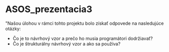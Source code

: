 # ASOS_prezentacia3

"Našou úlohou v rámci tohto projektu bolo získať odpovede na nasledujúce otázky:
 - Čo je to návrhový vzor a prečo ho musia programátori dodržiavať?
 - Čo je štrukturálny návrhový vzor a ako sa používa?
